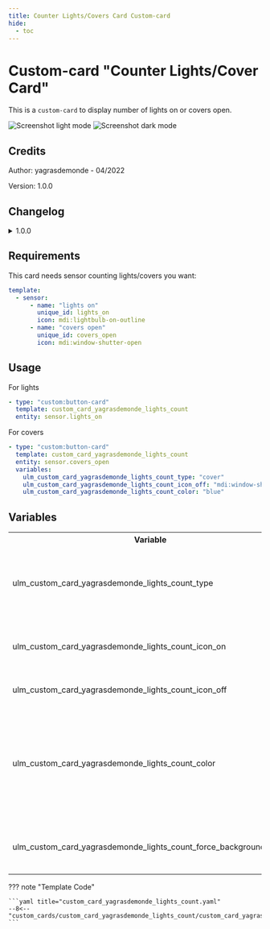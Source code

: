 ```yaml
---
title: Counter Lights/Covers Card Custom-card
hide:
  - toc
---
```


<!-- markdownlint-disable MD046 -->

# Custom-card "Counter Lights/Cover Card"

This is a `custom-card` to display number of lights on or covers open.

![Screenshot light mode](../../assets/img/screenshot_light_count_lights.png)
![Screenshot dark mode](../../assets/img/screenshot_dark_count_lights.png)

## Credits

Author: yagrasdemonde - 04/2022

Version: 1.0.0

## Changelog

<details>
<summary>1.0.0</summary>
Initial release.
</details>

## Requirements

This card needs sensor counting lights/covers you want:

```yaml
template:
  - sensor:
      - name: "lights on"
        unique_id: lights_on
        icon: mdi:lightbulb-on-outline
      - name: "covers open"
        unique_id: covers_open
        icon: mdi:window-shutter-open
```

## Usage

For lights

```yaml
- type: "custom:button-card"
  template: custom_card_yagrasdemonde_lights_count
  entity: sensor.lights_on
```

For covers

```yaml
- type: "custom:button-card"
  template: custom_card_yagrasdemonde_lights_count
  entity: sensor.covers_open
  variables:
    ulm_custom_card_yagrasdemonde_lights_count_type: "cover"
    ulm_custom_card_yagrasdemonde_lights_count_icon_off: "mdi:window-shutter"
    ulm_custom_card_yagrasdemonde_lights_count_color: "blue"
```

## Variables

<table>
<tr>
<th>Variable</th>
<th>Example</th>
<th>Required</th>
<th>Default</th>
<th>Explanation</th>
</tr>
<tr>
<td>ulm_custom_card_yagrasdemonde_lights_count_type</td>
<td>"cover"</td>
<td>No</td>
<td>"light"</td>
<td>The entity type used for translations<br>Values available : cover, light</td>
</tr>
<tr>
<td>ulm_custom_card_yagrasdemonde_lights_count_icon_on</td>
<td>"mdi:lightbulb-on-outline"</td>
<td>No</td>
<td>Sensor Icon</td>
<td>Overwrites the sensor icon used for on/open state</td>
</tr>
<tr>
<td>ulm_custom_card_yagrasdemonde_lights_count_icon_off</td>
<td>"mdi:lightbulb-outline"</td>
<td>No</td>
<td>"mdi:lightbulb-outline"</td>
<td>Icon for state off/closed</td>
</tr>
<tr>
<td>ulm_custom_card_yagrasdemonde_lights_count_color</td>
<td>"red"</td>
<td>No</td>
<td>"yellow"</td>
<td>Style the color of icon, name and card (if applicable)<br>Values available : blue, green, grey, pink, purple, red, yellow</td>
</tr>
<tr>
<td>ulm_custom_card_yagrasdemonde_lights_count_force_background_color</td>
<td>true</td>
<td>No</td>
<td>false</td>
<td>Force background card color even in light mode</td>
</tr>
</table>

??? note "Template Code"

    ```yaml title="custom_card_yagrasdemonde_lights_count.yaml"
    --8<-- "custom_cards/custom_card_yagrasdemonde_lights_count/custom_card_yagrasdemonde_lights_count.yaml"
    ```
